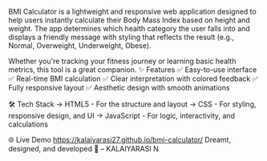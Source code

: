 BMI Calculator is a lightweight and responsive web application designed to help users instantly calculate their Body Mass Index based on height and weight. The app determines which health category the user falls into and displays a friendly message with styling that reflects the result (e.g., Normal, Overweight, Underweight, Obese).

Whether you're tracking your fitness journey or learning basic health metrics, this tool is a great companion.
✨ Features
✅ Easy-to-use interface
✅ Real-time BMI calculation
✅ Clear interpretation with colored feedback
✅ Fully responsive layout
✅ Aesthetic design with smooth animations

🛠 Tech Stack
-> HTML5 - For the structure and layout
-> CSS - For styling, responsive design, and UI
-> JavaScript - For logic, interactivity, and calculations

🌐 Live Demo https://kalaiyarasi27.github.io/bmi-calculator/
Dreamt, designed, and developed 🚀 – KALAIYARASI N
